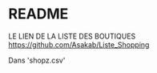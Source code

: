 # README

LE LIEN DE LA LISTE DES BOUTIQUES  https://github.com/Asakab/Liste_Shopping


Dans 'shopz.csv'
